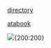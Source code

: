 [directory](https://insufferableprickhead.straw.page/)

[atabook](https://kyubao.atabook.org/) 
  
![](https://file.garden/ZeQsUxqOoVX2psZh/clinical-trial-clinical-trial-game.gif){200:200}
